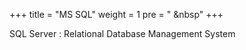 +++
title = "MS SQL"
weight = 1
pre = "<i class='fas fa-pen'></i> &nbsp"
+++

SQL Server : Relational Database Management System

